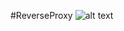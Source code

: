 #ReverseProxy
![alt text](https://dzwonsemrish7.cloudfront.net/items/0t2w263027163v3L3x25/Image%202018-04-21%20at%2011.47.13%20PM.png?v=de0c7a60)